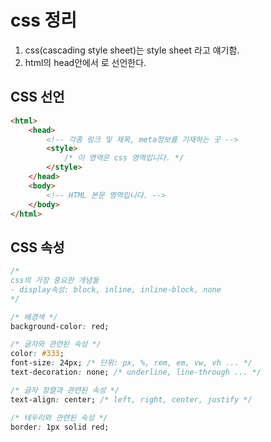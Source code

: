 # css 정리
1. css(cascading style sheet)는 style sheet 라고 얘기함.
2. html의 head안에서 <style></style>로 선언한다.

## CSS 선언
~~~html
<html>
	<head>
		<!-- 각종 링크 및 제목, meta정보를 기재하는 곳 -->
		<style>
			/* 이 영역은 css 영역입니다. */
		</style>
	</head>
	<body>
		<!-- HTML 본문 영역입니다. -->
	</body>
</html>
~~~

## CSS 속성
~~~css
/* 
css의 가장 중요한 개념들 
- display속성: block, inline, inline-block, none
*/

/* 배경색 */
background-color: red; 

/* 글자와 관련된 속성 */
color: #333;
font-size: 24px; /* 단위: px, %, rem, em, vw, vh ... */
text-decoration: none; /* underline, line-through ... */

/* 글자 정렬과 관련된 속성 */
text-align: center; /* left, right, center, justify */

/* 테두리와 관련된 속성 */
border: 1px solid red;
~~~